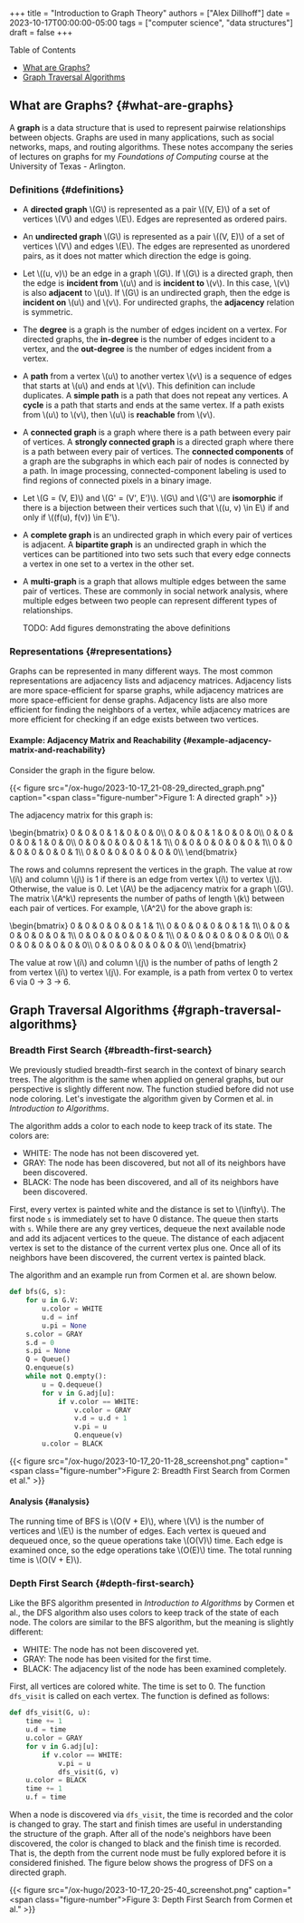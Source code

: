 +++
title = "Introduction to Graph Theory"
authors = ["Alex Dillhoff"]
date = 2023-10-17T00:00:00-05:00
tags = ["computer science", "data structures"]
draft = false
+++

<div class="ox-hugo-toc toc">

<div class="heading">Table of Contents</div>

- [What are Graphs?](#what-are-graphs)
- [Graph Traversal Algorithms](#graph-traversal-algorithms)

</div>
<!--endtoc-->



## What are Graphs? {#what-are-graphs}

A **graph** is a data structure that is used to represent pairwise relationships between objects. Graphs are used in many applications, such as social networks, maps, and routing algorithms. These notes accompany the series of lectures on graphs for my _Foundations of Computing_ course at the University of Texas - Arlington.


### Definitions {#definitions}

-   A **directed graph** \\(G\\) is represented as a pair \\((V, E)\\) of a set of vertices \\(V\\) and edges \\(E\\). Edges are represented as ordered pairs.
-   An **undirected graph** \\(G\\) is represented as a pair \\((V, E)\\) of a set of vertices \\(V\\) and edges \\(E\\). The edges are represented as unordered pairs, as it does not matter which direction the edge is going.
-   Let \\((u, v)\\) be an edge in a graph \\(G\\). If \\(G\\) is a directed graph, then the edge is **incident from** \\(u\\) and is **incident to** \\(v\\). In this case, \\(v\\) is also **adjacent** to \\(u\\). If \\(G\\) is an undirected graph, then the edge is **incident on** \\(u\\) and \\(v\\). For undirected graphs, the **adjacency** relation is symmetric.
-   The **degree** is a graph is the number of edges incident on a vertex. For directed graphs, the **in-degree** is the number of edges incident to a vertex, and the **out-degree** is the number of edges incident from a vertex.
-   A **path** from a vertex \\(u\\) to another vertex \\(v\\) is a sequence of edges that starts at \\(u\\) and ends at \\(v\\). This definition can include duplicates. A **simple path** is a path that does not repeat any vertices. A **cycle** is a path that starts and ends at the same vertex. If a path exists from \\(u\\) to \\(v\\), then \\(u\\) is **reachable** from \\(v\\).
-   A **connected graph** is a graph where there is a path between every pair of vertices. A **strongly connected graph** is a directed graph where there is a path between every pair of vertices. The **connected components** of a graph are the subgraphs in which each pair of nodes is connected by a path. In image processing, connected-component labeling is used to find regions of connected pixels in a binary image.
-   Let \\(G = (V, E)\\) and \\(G' = (V', E')\\). \\(G\\) and \\(G'\\) are **isomorphic** if there is a bijection between their vertices such that \\((u, v) \in E\\) if and only if \\((f(u), f(v)) \in E'\\).
-   A **complete graph** is an undirected graph in which every pair of vertices is adjacent. A **bipartite graph** is an undirected graph in which the vertices can be partitioned into two sets such that every edge connects a vertex in one set to a vertex in the other set.
-   A **multi-graph** is a graph that allows multiple edges between the same pair of vertices. These are commonly in social network analysis, where multiple edges between two people can represent different types of relationships.

    TODO: Add figures demonstrating the above definitions


### Representations {#representations}

Graphs can be represented in many different ways. The most common representations are adjacency lists and adjacency matrices. Adjacency lists are more space-efficient for sparse graphs, while adjacency matrices are more space-efficient for dense graphs. Adjacency lists are also more efficient for finding the neighbors of a vertex, while adjacency matrices are more efficient for checking if an edge exists between two vertices.


#### Example: Adjacency Matrix and Reachability {#example-adjacency-matrix-and-reachability}

Consider the graph in the figure below.

{{< figure src="/ox-hugo/2023-10-17_21-08-29_directed_graph.png" caption="<span class=\"figure-number\">Figure 1: </span>A directed graph" >}}

The adjacency matrix for this graph is:

\begin{bmatrix}
0 & 0 & 0 & 1 & 0 & 0 & 0\\\\
0 & 0 & 0 & 1 & 0 & 0 & 0\\\\
0 & 0 & 0 & 0 & 1 & 0 & 0\\\\
0 & 0 & 0 & 0 & 0 & 1 & 1\\\\
0 & 0 & 0 & 0 & 0 & 0 & 1\\\\
0 & 0 & 0 & 0 & 0 & 0 & 1\\\\
0 & 0 & 0 & 0 & 0 & 0 & 0\\\\
\end{bmatrix}

The rows and columns represent the vertices in the graph. The value at row \\(i\\) and column \\(j\\) is 1 if there is an edge from vertex \\(i\\) to vertex \\(j\\). Otherwise, the value is 0. Let \\(A\\) be the adjacency matrix for a graph \\(G\\). The matrix \\(A^k\\) represents the number of paths of length \\(k\\) between each pair of vertices. For example, \\(A^2\\) for the above graph is:

\begin{bmatrix}
0 & 0 & 0 & 0 & 0 & 1 & 1\\\\
0 & 0 & 0 & 0 & 0 & 1 & 1\\\\
0 & 0 & 0 & 0 & 0 & 0 & 1\\\\
0 & 0 & 0 & 0 & 0 & 0 & 1\\\\
0 & 0 & 0 & 0 & 0 & 0 & 0\\\\
0 & 0 & 0 & 0 & 0 & 0 & 0\\\\
0 & 0 & 0 & 0 & 0 & 0 & 0\\\\
\end{bmatrix}

The value at row \\(i\\) and column \\(j\\) is the number of paths of length 2 from vertex \\(i\\) to vertex \\(j\\). For example, is a path from vertex 0 to vertex 6 via 0 -&gt; 3 -&gt; 6.


## Graph Traversal Algorithms {#graph-traversal-algorithms}


### Breadth First Search {#breadth-first-search}

We previously studied breadth-first search in the context of binary search trees. The algorithm is the same when applied on general graphs, but our perspective is slightly different now. The function studied before did not use node coloring. Let's investigate the algorithm given by Cormen et al. in _Introduction to Algorithms_.

The algorithm adds a color to each node to keep track of its state. The colors are:

-   WHITE: The node has not been discovered yet.
-   GRAY: The node has been discovered, but not all of its neighbors have been discovered.
-   BLACK: The node has been discovered, and all of its neighbors have been discovered.

First, every vertex is painted white and the distance is set to \\(\infty\\). The first node `s` is immediately set to have 0 distance. The queue then starts with `s`. While there are any grey vertices, dequeue the next available node and add its adjacent vertices to the queue. The distance of each adjacent vertex is set to the distance of the current vertex plus one. Once all of its neighbors have been discovered, the current vertex is painted black.

The algorithm and an example run from Cormen et al. are shown below.

```python
def bfs(G, s):
    for u in G.V:
        u.color = WHITE
        u.d = inf
        u.pi = None
    s.color = GRAY
    s.d = 0
    s.pi = None
    Q = Queue()
    Q.enqueue(s)
    while not Q.empty():
        u = Q.dequeue()
        for v in G.adj[u]:
            if v.color == WHITE:
                v.color = GRAY
                v.d = u.d + 1
                v.pi = u
                Q.enqueue(v)
        u.color = BLACK
```

{{< figure src="/ox-hugo/2023-10-17_20-11-28_screenshot.png" caption="<span class=\"figure-number\">Figure 2: </span>Breadth First Search from Cormen et al." >}}


#### Analysis {#analysis}

The running time of BFS is \\(O(V + E)\\), where \\(V\\) is the number of vertices and \\(E\\) is the number of edges. Each vertex is queued and dequeued once, so the queue operations take \\(O(V)\\) time. Each edge is examined once, so the edge operations take \\(O(E)\\) time. The total running time is \\(O(V + E)\\).


### Depth First Search {#depth-first-search}

Like the BFS algorithm presented in _Introduction to Algorithms_ by Cormen et al., the DFS algorithm also uses colors to keep track of the state of each node. The colors are similar to the BFS algorithm, but the meaning is slightly different:

-   WHITE: The node has not been discovered yet.
-   GRAY: The node has been visited for the first time.
-   BLACK: The adjacency list of the node has been examined completely.

First, all vertices are colored white. The time is set to 0. The function `dfs_visit` is called on each vertex. The function is defined as follows:

```python
def dfs_visit(G, u):
    time += 1
    u.d = time
    u.color = GRAY
    for v in G.adj[u]:
        if v.color == WHITE:
            v.pi = u
            dfs_visit(G, v)
    u.color = BLACK
    time += 1
    u.f = time
```

When a node is discovered via `dfs_visit`, the time is recorded and the color is changed to gray. The start and finish times are useful in understanding the structure of the graph. After all of the node's neighbors have been discovered, the color is changed to black and the finish time is recorded. That is, the depth from the current node must be fully explored before it is considered finished. The figure below shows the progress of DFS on a directed graph.

{{< figure src="/ox-hugo/2023-10-17_20-25-40_screenshot.png" caption="<span class=\"figure-number\">Figure 3: </span>Depth First Search from Cormen et al." >}}
